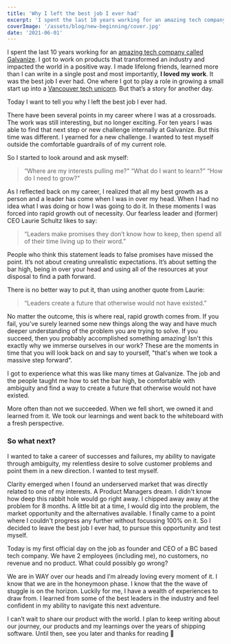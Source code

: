 ```yaml
---
title: 'Why I left the best job I ever had'
excerpt: 'I spent the last 10 years working for an amazing tech company called Galvanize. I got to work on products that transformed an industry and impacted the world in a positive way.'
coverImage: '/assets/blog/new-beginning/cover.jpg'
date: '2021-06-01'
---
```


I spent the last 10 years working for an [amazing tech company called Galvanize](https://build.wegalvanize.com/). I got to work on products that transformed an industry and impacted the world in a positive way. I made lifelong friends, learned more than I can write in a single post and most importantly, **I loved my work**. It was the best job I ever had. One where I got to play a role in growing a small start up into a [Vancouver tech unicorn](https://biv.com/article/2021/03/sightings-billion-dollar-homegrown-unicorns-are-rare-bc). But that’s a story for another day.

Today I want to tell you why I left the best job I ever had.

There have been several points in my career where I was at a crossroads. The work was still interesting, but no longer exciting. For ten years I was able to find that next step or new challenge internally at Galvanize. But this time was different. I yearned for a new challenge. I wanted to test myself outside the comfortable guardrails of of my current role. 

So I started to look around and ask myself:

> “Where are my interests pulling me?”
> “What do I want to learn?”
> “How do I need to grow?"

As I reflected back on my career, I realized that all my best growth as a person and a leader has come when I was in over my head. When I had no idea what I was doing or how I was going to do it. In these moments I was forced into rapid growth out of necessity. Our fearless leader and (former) CEO Laurie Schultz likes to say:

> “Leaders make promises they don’t know how to keep, then spend all of their time living up to their word.”

People who think this statement leads to false promises have missed the point. It’s not about creating unrealistic expectations. It’s about setting the bar high, being in over your head and using all of the resources at your disposal to find a path forward. 

There is no better way to put it, than using another quote from Laurie:

> “Leaders create a future that otherwise would not have existed.”

No matter the outcome, this is where real, rapid growth comes from. If you fail, you’ve surely learned some new things along the way and have much deeper understanding of the problem you are trying to solve. If you succeed, then you probably accomplished something amazing! Isn't this exactly why we immerse ourselves in our work? These are the moments in time that you will look back on and say to yourself, "that's when we took a massive step forward". 

I got to experience what this was like many times at Galvanize. The job and the people taught me how to set the bar high, be comfortable with ambiguity and find a way to create a future that otherwise would not have existed. 

More often than not we succeeded. When we fell short, we owned it and learned from it. We took our learnings and went back to the whiteboard with a fresh perspective.

### So what next?

I wanted to take a career of successes and failures, my ability to navigate through ambiguity, my relentless desire to solve customer problems and point them in a new direction. I wanted to test myself. 

Clarity emerged when I found an underserved market that was directly related to one of my interests. A Product Managers dream. I didn't know how deep this rabbit hole would go right away. I chipped away away at the problem for 8 months. A little bit at a time, I would dig into the problem, the market opportunity and the alternatives available. I finally came to a point where I couldn't progress any further without focussing 100% on it. So I decided to leave the best job I ever had, to pursue this opportunity and test myself. 

Today is my first official day on the job as founder and CEO of a BC based tech company. We have 2 employees (including me), no customers, no revenue and no product. What could possibly go wrong?

We are in WAY over our heads and I’m already loving every moment of it. I know that we are in the honeymoon phase. I know that the the wave of stuggle is on the horizon. Luckily for me, I have a wealth of experiences to draw from. I learned from some of the best leaders in the industry and feel confident in my ability to navigate this next adventure.

I can’t wait to share our product with the world. I plan to keep writing about our journey, our products and my learnings over the years of shipping software. Until then, see you later and thanks for reading 👋
